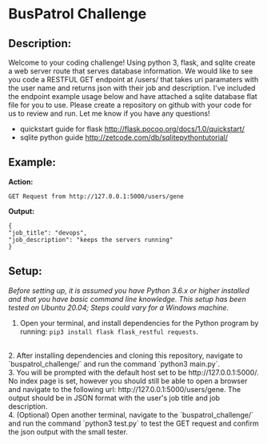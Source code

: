 # BusPatrol Challenge

## Description:
Welcome to your coding challenge! Using python 3, flask, and sqlite create a web server route that serves database information. We would like to see you code a RESTFUL GET endpoint at /users/<name> that takes uri paramaters with the user name and returns json with their job and description. I've included the endpoint example usage below and have attached a sqlite database flat file for you to use. Please create a repository on github with your code for us to review and run. Let me know if you have any questions!

* quickstart guide for flask http://flask.pocoo.org/docs/1.0/quickstart/
* sqlite python guide http://zetcode.com/db/sqlitepythontutorial/

## Example:

**Action:**
```
GET Request from http://127.0.0.1:5000/users/gene
```

**Output:**
```
{
"job_title": "devops",
"job_description": "keeps the servers running"
}
```

## Setup:
*Before setting up, it is assumed you have Python 3.6.x or higher installed and that you have basic command line knowledge. This setup has been tested on Ubuntu 20.04; Steps could vary for a Windows machine.*

1. Open your terminal, and install dependencies for the Python program by running: `pip3 install flask flask_restful requests`.
<br>
2. After installing dependencies and cloning this repository, navigate to `buspatrol_challenge/` and run the command `python3 main.py`.
<br>
3. You will be prompted with the default host set to be http://127.0.0.1:5000/. No index page is set, however you should still be able to open a browser and navigate to the following url: http://127.0.0.1:5000/users/gene. The output should be in JSON format with the user's job title and job description.
<br>
4. (Optional) Open another terminal, navigate to the `buspatrol_challenge/` and run the command `python3 test.py` to test the GET request and confirm the json output with the small tester.

